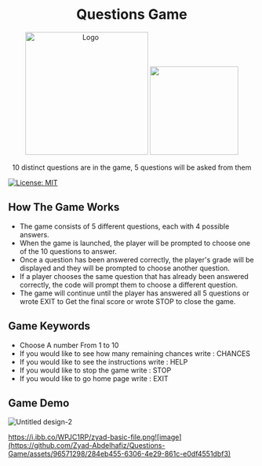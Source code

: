 <div style="text-align:center;">
 
</div>

<h1 align="center">Questions Game</h1>
<p align="center">
 <img src="https://i.ibb.co/WPJC1RP/zyad-basic-file.png" alt="Logo" width="250"/> <img src="https://i.ibb.co/PcDgJL7/logo.png" width="180"/>
    <p align="center">   
10 distinct questions are in the game, 5 questions will be asked from them
    </p>
</p>

[![License: MIT](https://img.shields.io/badge/License-MIT-yellow.svg)](https://opensource.org/licenses/MIT)
## How The Game Works

- The game consists of 5 different questions, each with 4 possible answers.
- When the game is launched, the player will be prompted to choose one of the 10 questions to answer.
- Once a question has been answered correctly, the player's grade will be displayed and they will be prompted to choose another question.
- If a player chooses the same question that has already been answered correctly, the code will prompt them to choose a different question.
- The game will continue until the player has answered all 5 questions or wrote EXIT to Get the final score or wrote STOP to close the game.

## Game Keywords

- Choose A number From 1 to 10
- If you would like to see how many remaining chances write : CHANCES
- If you would like to see the instructions write : HELP
- If you would like to stop the game write : STOP
- If you would like to go home page write : EXIT

## Game Demo
![Untitled design-2](https://user-images.githubusercontent.com/96571298/230610811-9f65013e-87e3-4226-a666-5fcbab1d63d5.gif)





https://i.ibb.co/WPJC1RP/zyad-basic-file.png![image](https://github.com/Zyad-Abdelhafiz/Questions-Game/assets/96571298/284eb455-6306-4e29-861c-e0df4551dbf3)
